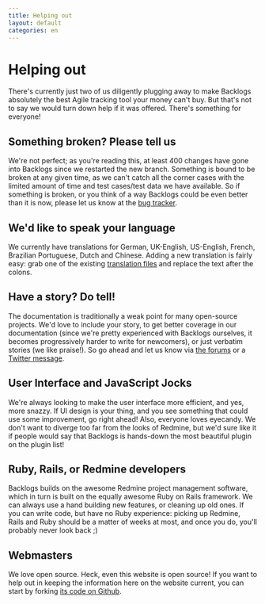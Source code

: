 ```yaml
---
title: Helping out
layout: default
categories: en
---
```

# Helping out

There's currently just two of us diligently plugging away to make Backlogs absolutely the best Agile tracking tool your money can't buy. But that's not to say we would turn down help if it was offered. There's something for everyone!

## Something broken? Please tell us

We're not perfect; as you're reading this, at least 400 changes have gone into Backlogs since we restarted the new branch. Something is bound to be broken at any given time, 
as we can't catch all the corner cases with the limited amount of time and test cases/test data we have available. 
So if something is broken, or you think of a way Backlogs could be even better than it is now, please let us know at the [bug tracker](https://github.com/relaxdiego/redmine_backlogs/issues).

## We'd like to speak your language

We currently have translations for German, UK-English, US-English,
French, Brazilian Portuguese, Dutch and Chinese.
Adding a new translation is fairly easy: grab one of the existing [translation files](http://github.com/relaxdiego/redmine_backlogs/tree/master/config/locales/) 
and replace the text after the colons.

## Have a story? Do tell!

The documentation is traditionally a weak point for many open-source projects. We'd love to include your story, to get better coverage in our documentation (since we're pretty experienced with 
Backlogs ourselves, it becomes progressively harder to write for newcomers), or just verbatim stories (we like praise!). So go ahead and let us know via [the forums](http://forum.redminebacklogs.net) 
or a [Twitter message](http://twitter.com/redminebacklogs).

## User Interface and JavaScript Jocks

We're always looking to make the user interface more efficient, and yes, more snazzy. If UI design is your thing, and you see something that could use some improvement, go right ahead! 
Also, everyone loves eyecandy. We don't want to diverge too far from the looks of Redmine, but we'd sure like it if people would say that Backlogs is hands-down the most beautiful plugin on the plugin list!

## Ruby, Rails, or Redmine developers

Backlogs builds on the awesome Redmine project management software, which in turn is built on the equally awesome Ruby on Rails framework. We can always use a hand building new features, 
or cleaning up old ones. If you can write code, but have no Ruby experience: picking up Redmine, Rails and Ruby should be a matter of weeks at most, and once you do, you'll probably never look back ;)

## Webmasters

We love open source. Heck, even this website is open source! If you want to help out in keeping the information here on the website current, you can start by forking [its code on Github](http://github.com/relaxdiego/www.redminebacklogs.net).
